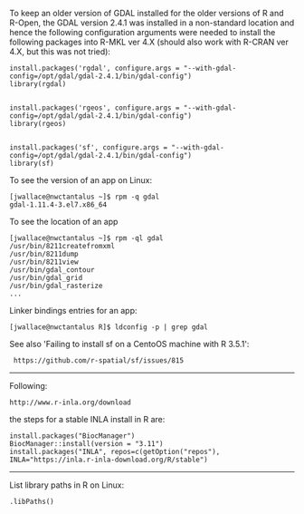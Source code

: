 
To keep an older version of GDAL installed for the older versions of R and R-Open, the GDAL version 2.4.1 was installed in a non-standard location and hence the following configuration arguments were needed to install the following packages into R-MKL ver 4.X (should also work with R-CRAN ver 4.X, but this was not tried): 

    install.packages('rgdal', configure.args = "--with-gdal-config=/opt/gdal/gdal-2.4.1/bin/gdal-config")
    library(rgdal)
    
    
    install.packages('rgeos', configure.args = "--with-gdal-config=/opt/gdal/gdal-2.4.1/bin/gdal-config")
    library(rgeos)
    
    
    install.packages('sf', configure.args = "--with-gdal-config=/opt/gdal/gdal-2.4.1/bin/gdal-config")
    library(sf)

To see the version of an app on Linux:

    [jwallace@nwctantalus ~]$ rpm -q gdal
    gdal-1.11.4-3.el7.x86_64
    
To see the location of an app

    [jwallace@nwctantalus ~]$ rpm -ql gdal
    /usr/bin/8211createfromxml
    /usr/bin/8211dump
    /usr/bin/8211view
    /usr/bin/gdal_contour
    /usr/bin/gdal_grid
    /usr/bin/gdal_rasterize
    ...
    
Linker bindings entries for an app: 

    [jwallace@nwctantalus R]$ ldconfig -p | grep gdal
    
    
 See also 'Failing to install sf on a CentoOS machine with R 3.5.1':
 
     https://github.com/r-spatial/sf/issues/815
    
--------------------------------------------------------

Following:

    http://www.r-inla.org/download

the steps for a stable INLA install in R are:

    install.packages("BiocManager")
    BiocManager::install(version = "3.11")
    install.packages("INLA", repos=c(getOption("repos"), INLA="https://inla.r-inla-download.org/R/stable")

--------------------------------------------------------

List library paths in R on Linux:

    .libPaths()

    
    
    
    
    
    
    
    
    
    
    
    
    
    
    
    
